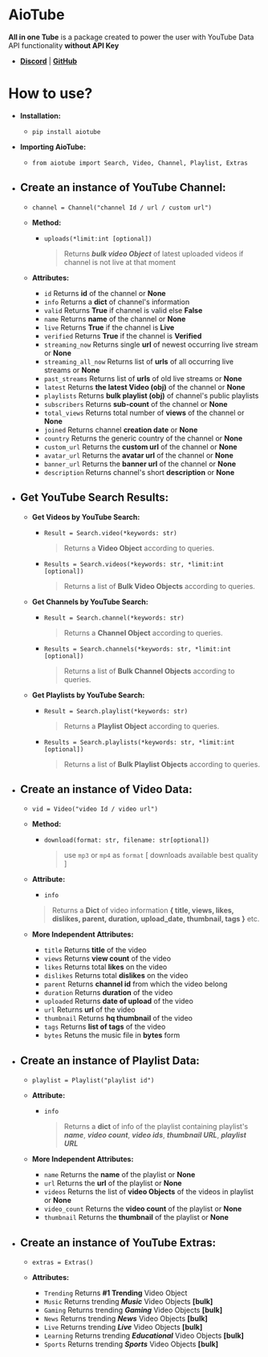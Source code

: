 
# AioTube           
 **All in one Tube** is a package created to power the user with YouTube Data API functionality **without API Key**    
    
 - **[Discord](https://discord.gg/YAFGAaMrTC)** | **[GitHub](https://github.com/jnsougata/AioTube)**
# How to use?         
 - **Installation:**     
    - `pip install aiotube`  
    
 - **Importing AioTube:**     
    - `from aiotube import Search, Video, Channel, Playlist, Extras`   
   
 - **Create an instance of YouTube Channel:** 
   - 
     - `channel = Channel("channel Id / url / custom url") `    
            
     - **Method:**
        - `uploads(*limit:int [optional])`       
             > Returns ***bulk video Object*** of latest uploaded videos if channel is not live at that moment
     - **Attributes:** 
       - `id` Returns **id** of the channel or **None**
       - `info` Returns a **dict** of channel's information
       - `valid` Returns **True** if channel is valid else **False**
       - `name` Returns **name** of the channel or **None**
       - `live` Returns **True** if the channel is **Live**
       - `verified` Returns **True** if the channel is **Verified**
       - `streaming_now` Returns single **url** of newest occurring live stream or **None**
       - `streaming_all_now` Returns list of **urls** of all occurring live streams or **None**
       - `past_streams` Returns list of **urls** of old live streams or **None**
       - `latest` Returns **the latest Video (obj)** of the channel or **None**
       - `playlists` Returns **bulk playlist (obj)** of channel's public playlists
       - `subscribers` Returns **sub-count** of the channel or **None**        
       - `total_views` Returns total number of **views** of the channel or **None**           
       - `joined` Returns channel **creation date** or **None**       
       - `country` Returns the generic country of the channel or **None**      
       - `custom_url` Returns the **custom url** of the channel or **None**
       - `avatar_url` Returns the **avatar url** of the channel or **None**       
       - `banner_url` Returns the **banner url** of the channel or **None**  
       - `description` Returns channel's short **description** or **None**

 - **Get YouTube Search Results:**
   - 
     - **Get Videos by YouTube Search:**     
        - `Result = Search.video(*keywords: str)`   
		       
            > Returns a **Video Object** according to queries. 
			     
        - `Results = Search.videos(*keywords: str, *limit:int [optional])`   
		        
           > Returns a list of **Bulk Video Objects** according to queries.    
           
     - **Get Channels by YouTube Search:**    
       
        - `Result = Search.channel(*keywords: str)`          
             > Returns a **Channel Object** according to queries.     
		  
        - `Results = Search.channels(*keywords: str, *limit:int [optional])`          
	 
           > Returns a list of **Bulk Channel Objects** according to queries.    
           
     - **Get Playlists by YouTube Search:**    
        - `Result = Search.playlist(*keywords: str)`          
             > Returns a **Playlist Object** according to queries. 
		 
        - `Results = Search.playlists(*keywords: str, *limit:int [optional])`
            > Returns a list of **Bulk Playlist Objects** according to queries. 
		 
 - **Create an instance of Video Data:**
   - 
     - `vid = Video("video Id / video url")`
     - **Method:**
       - `download(format: str, filename: str[optional])`
         > use `mp3` or `mp4` as `format` [ downloads available best quality ]
       
     - **Attribute:**     
        - `info`     
         > Returns a **Dict** of video information **{ title, views, likes, dislikes, parent, duration, upload_date, thumbnail, tags }** etc.      
      
     - **More Independent Attributes:**          
         - `title`  Returns **title** of the video          
         - `views`  Returns **view count** of the video          
         - `likes`  Returns total **likes** on the video          
         - `dislikes`  Returns total **dislikes** on the video          
         - `parent`  Returns **channel id** from which the video belong          
         - `duration`  Returns **duration** of the video          
         - `uploaded`  Returns **date of upload** of the video                   
         - `url` Returns **url** of the video    
         - `thumbnail`  Returns **hq thumbnail** of the video  
         - `tags`  Returns **list of tags** of the video
         - `bytes` Retuns the music file in **bytes** form     
 - **Create an instance of Playlist Data:** 
   - 
  
     - `playlist = Playlist("playlist id")`
  
     - **Attribute:**
   
        - `info`   
           > Returns a **dict** of info of the playlist containing playlist's ***name***, ***video count***, ***video ids***, ***thumbnail URL***, ***playlist URL***  
			
     - **More Independent Attributes:**
       - `name`  Returns the **name** of the playlist or **None**  
       - `url`  Returns the **url** of the playlist or **None**
       - `videos`  Returns the list of **video Objects** of the videos in playlist or **None**
       - `video_count`  Returns the **video count** of the playlist or **None**  
       - `thumbnail`  Returns the **thumbnail** of the playlist or **None**  
    
 - **Create an instance of YouTube Extras:**
   - 
      - `extras = Extras()`    
      
      - **Attributes:**    
         - `Trending`  Returns **#1 Trending** Video Object    
         - `Music`  Returns trending ***Music*** Video Objects **[bulk]**   
         - `Gaming`  Returns trending ***Gaming*** Video Objects **[bulk]**    
         - `News`  Returns trending ***News*** Video Objects **[bulk]**    
         - `Live`  Returns trending ***Live*** Video Objects **[bulk]**    
         - `Learning`  Returns trending ***Educational*** Video Objects **[bulk]**    
         - `Sports`  Returns trending ***Sports*** Video Objects **[bulk]**
